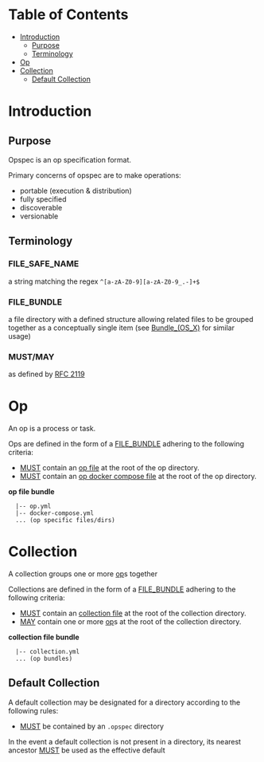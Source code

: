 # Table of Contents

- [Introduction](#introduction)
    - [Purpose](#purpose)
    - [Terminology](#terminology)
- [Op](#op)
- [Collection](#collection)
    - [Default Collection](#default-op-collection)

# Introduction

## Purpose

Opspec is an op specification format.

Primary concerns of opspec are to make operations: 
- portable (execution & distribution)
- fully specified
- discoverable 
- versionable

## Terminology

### FILE_SAFE_NAME

a string matching the regex `^[a-zA-Z0-9][a-zA-Z0-9_.-]+$`

### FILE_BUNDLE

a file directory with a defined structure allowing related files to be
grouped together as a conceptually single item (see <a
href="https://en.wikipedia.org/wiki/Bundle_(OS_X)">Bundle_(OS_X)</a> for
similar usage)

### MUST/MAY

as defined by [RFC 2119](https://tools.ietf.org/html/rfc2119)

# Op

An op is a process or task.

Ops are defined in the form of a [FILE_BUNDLE](#file_bundle) adhering to
the following criteria:

- [MUST](#mustmay) contain an [op file](op-file.md) at the root of the
  op directory.
- [MUST](#mustmay) contain an
  [op docker compose file](./op-docker-compose-file.md) at the root of
  the op directory.

**op file bundle**  

```TEXT
  |-- op.yml
  |-- docker-compose.yml
  ... (op specific files/dirs)
```

# Collection

A collection groups one or more [op](#op)s together

Collections are defined in the form of a [FILE_BUNDLE](#file_bundle)
adhering to the following criteria:

- [MUST](#mustmay) contain an [collection file](collection-file.md) at
  the root of the collection directory.
- [MAY](#mustmay) contain one or more [op](#op)s at the root of the
  collection directory.

**collection file bundle**  

```TEXT
  |-- collection.yml
  ... (op bundles)
```

## Default Collection

A default collection may be designated for a directory according to the
following rules:

- [MUST](#mustmay) be contained by an `.opspec` directory

In the event a default collection is not present in a directory, its
nearest ancestor [MUST](#mustmay) be used as the effective default


